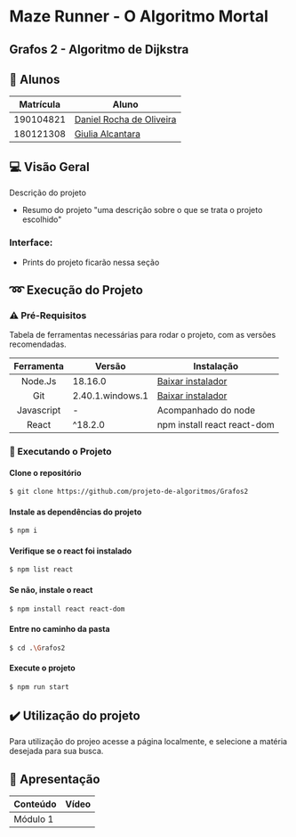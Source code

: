 # Maze Runner - O Algoritmo Mortal

## Grafos 2 - Algoritmo de Dijkstra

## 👥 Alunos

| Matrícula | Aluno                                                      |
| --------- | ---------------------------------------------------------- |
| 190104821	| [Daniel Rocha de Oliveira](https://github.com/DanRocha18)  |
| 180121308 | [Giulia Alcantara](https://github.com/alcantaragiubs)      |
 
 ##  💻 Visão Geral

<p> Descrição do projeto </p>

- Resumo do projeto "uma descrição sobre o que se trata o projeto escolhido"

### Interface: 

- Prints do projeto ficarão nessa seção

## ➿ Execução do Projeto

### ⚠️ Pré-Requisitos 

Tabela de ferramentas necessárias para rodar o projeto, com as versões recomendadas.

| Ferramenta | Versão | Instalação |
| :-------: | ----------- | -------------------------------------------------------- |
| Node.Js | 18.16.0 | [Baixar instalador](https://nodejs.org/) |
| Git | 2.40.1.windows.1 | [Baixar instalador](https://git-scm.com/) |
| Javascript | - | Acompanhado do node |
| React | ^18.2.0 | npm install react react-dom |


### 🔂 Executando o Projeto

#### Clone o repositório

```bash 
$ git clone https://github.com/projeto-de-algoritmos/Grafos2
```

#### Instale as dependências do projeto

```bash 
$ npm i
```

#### Verifique se o react foi instalado

```bash 
$ npm list react
```

#### Se não, instale o react

```bash 
$ npm install react react-dom
```

#### Entre no caminho da pasta

```bash
$ cd .\Grafos2
```

#### Execute o projeto 

```bash 
$ npm run start
```

## ✔️ Utilização do projeto
Para utilização do projeo acesse a página localmente, e selecione a matéria desejada para sua busca.

## 🔗 Apresentação

  | Conteúdo | Vídeo                                                                                         |
  | -------- | --------------------------------------------------------------------------------------------- |
  | Módulo 1 |                                                          |
 